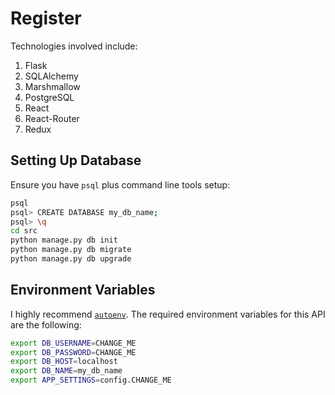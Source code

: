 # Register

Technologies involved include:
1. Flask
2. SQLAlchemy
3. Marshmallow
4. PostgreSQL
5. React
6. React-Router
7. Redux

## Setting Up Database
Ensure you have `psql` plus command line tools setup:
````bash
psql
psql> CREATE DATABASE my_db_name;
psql> \q
cd src
python manage.py db init  
python manage.py db migrate
python manage.py db upgrade
````

## Environment Variables
I highly recommend [`autoenv`](https://github.com/kennethreitz/autoenv).
The required environment variables for this API are the following:

````bash
export DB_USERNAME=CHANGE_ME
export DB_PASSWORD=CHANGE_ME
export DB_HOST=localhost
export DB_NAME=my_db_name
export APP_SETTINGS=config.CHANGE_ME
````
